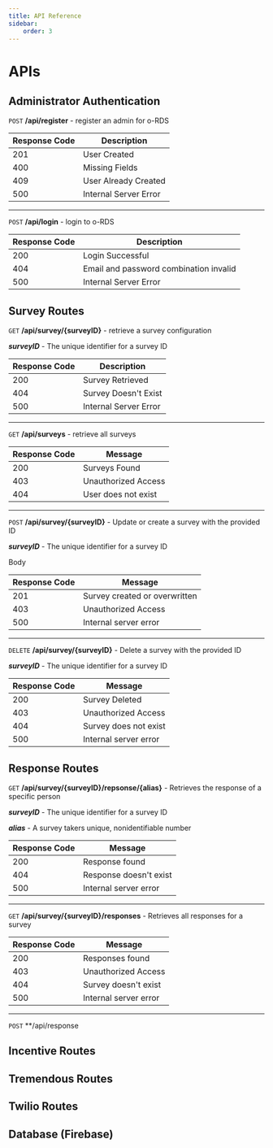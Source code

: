 ```yaml
---
title: API Reference
sidebar:
    order: 3
---
```


# APIs

## Administrator Authentication

`POST` **/api/register** - register an admin for o-RDS

| Response Code | Description           |
|---------------|-----------------------|
| 201           | User Created          |
| 400           | Missing Fields        |
| 409           | User Already Created  |
| 500           | Internal Server Error |

***

`POST` **/api/login** - login to o-RDS

| Response Code | Description           |
|---------------|-----------------------|
| 200           | Login Successful      |
| 404           | Email and password combination invalid|
| 500           | Internal Server Error |


## Survey Routes

`GET` **/api/survey/{surveyID}** - retrieve a survey configuration

***surveyID*** - The unique identifier for a survey ID

| Response Code | Description           |
|---------------|-----------------------|
| 200           | Survey Retrieved      |
| 404           | Survey Doesn't Exist  |
| 500           | Internal Server Error |  

 ***       

`GET` **/api/surveys** - retrieve all surveys

| Response Code | Message             |
|---------------|---------------------|
| 200           | Surveys Found       |
| 403           | Unauthorized Access |
| 404           | User does not exist |

***

`POST` **/api/survey/{surveyID}** - Update or create a survey with the provided ID

***surveyID*** - The unique identifier for a survey ID

Body

| Response Code | Message                       |
|---------------|-------------------------------|
| 201           | Survey created or overwritten |
| 403           | Unauthorized Access           |
| 500           | Internal server error         |

***

`DELETE` **/api/survey/{surveyID}** - Delete a survey with the provided ID

***surveyID*** - The unique identifier for a survey ID

| Response Code | Message                       |
|---------------|-------------------------------|
| 200           | Survey Deleted                |
| 403           | Unauthorized Access           |
| 404           | Survey does not exist         |
| 500           | Internal server error         |


## Response Routes

`GET` **/api/survey/{surveyID}/repsonse/{alias}** - Retrieves the response of a specific person

***surveyID*** - The unique identifier for a survey ID

***alias*** - A survey takers unique, nonidentifiable number

| Response Code | Message                       |
|---------------|-------------------------------|
| 200           | Response found                |
| 404           | Response doesn't exist        |
| 500           | Internal server error         |

***

`GET` **/api/survey/{surveyID}/responses** - Retrieves all responses for a survey

| Response Code | Message                       |
|---------------|-------------------------------|
| 200           | Responses found               |
| 403           | Unauthorized Access           |
| 404           | Survey doesn't exist          |
| 500           | Internal server error         |

***

`POST` **/api/response



## Incentive Routes

## Tremendous Routes

## Twilio Routes

## Database (Firebase)

